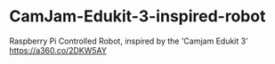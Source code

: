 # CamJam-Edukit-3-inspired-robot
Raspberry Pi Controlled Robot, inspired by the 'Camjam Edukit 3'
https://a360.co/2DKW5AY
